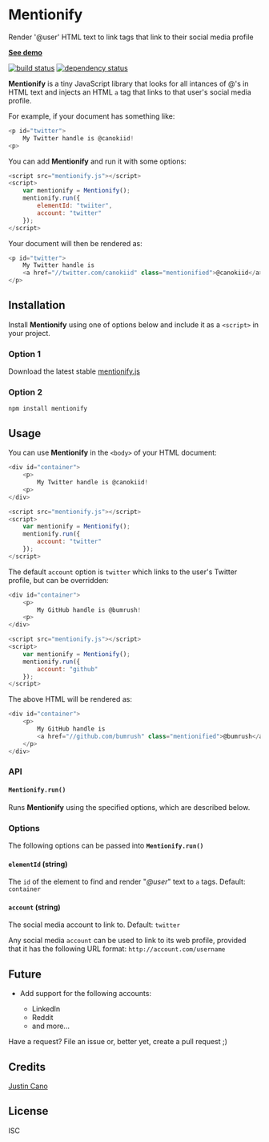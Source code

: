 # Mentionify

Render '@user' HTML text to link tags that link to their social media profile

**[See demo](http://www.jcano.me/mentionify/)**

[![build status](https://secure.travis-ci.org/bumrush/mentionify.svg)](http://travis-ci.org/bumrush/mentionify)
[![dependency status](https://david-dm.org/bumrush/mentionify.svg)](https://david-dm.org/bumrush/mentionify)

**Mentionify** is a tiny JavaScript library that looks for all intances of @'s in HTML text and injects an HTML `a` tag that links to that user's social media profile.

For example, if your document has something like:

```javascript
<p id="twitter">
    My Twitter handle is @canokiid!
<p>
```

You can add **Mentionify** and run it with some options:

```javascript
<script src="mentionify.js"></script>
<script>
    var mentionify = Mentionify();
    mentionify.run({
        elementId: "twiiter",
        account: "twitter"
    });
</script>
```

Your document will then be rendered as:

```javascript
<p id="twitter">
    My Twitter handle is
    <a href="//twitter.com/canokiid" class="mentionified">@canokiid</a>!
</p>
```

## Installation

Install **Mentionify** using one of options below and include it as a `<script>` in your project.

### Option 1

Download the latest stable [mentionify.js](https://github.com/bumrush/mentionify/blob/v0.0.5/dist/mentionify.js)

### Option 2

`npm install mentionify`

## Usage

You can use **Mentionify** in the `<body>` of your HTML document:

```javascript
<div id="container">
    <p>
        My Twitter handle is @canokiid!
    <p>
</div>

<script src="mentionify.js"></script>
<script>
    var mentionify = Mentionify();
    mentionify.run({
        account: "twitter"
    });
</script>
```

The default `account` option is `twitter` which links to the user's Twitter profile, but can be overridden:

```javascript
<div id="container">
    <p>
        My GitHub handle is @bumrush!
    <p>
</div>

<script src="mentionify.js"></script>
<script>
    var mentionify = Mentionify();
    mentionify.run({
        account: "github"
    });
</script>
```

The above HTML will be rendered as:

```javascript
<div id="container">
    <p>
        My GitHub handle is
        <a href="//github.com/bumrush" class="mentionified">@bumrush</a>!
    </p>
</div>
```

### API

#### **`Mentionify.run()`**

Runs **Mentionify** using the specified options, which are described below.

### Options

The following options can be passed into **`Mentionify.run()`**

#### **`elementId` (string)**

The `id` of the element to find and render "_@user_" text to `a` tags. Default: `container`

#### **`account` (string)**

The social media account to link to. Default: `twitter`

Any social media `account` can be used to link to its web profile, provided that it has the following URL format: `http://account.com/username`

## Future

- Add support for the following accounts:

    - LinkedIn
    - Reddit
    - and more...

Have a request? File an issue or, better yet, create a pull request ;)

## Credits
[Justin Cano](https://github.com/bumrush/)

## License

ISC
